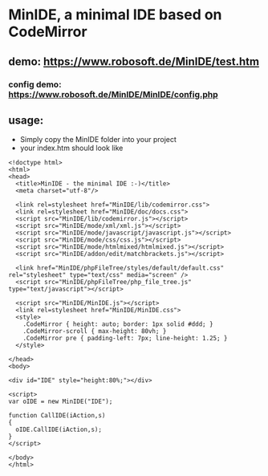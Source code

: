 # MinIDE, a minimal IDE based on CodeMirror

## demo: https://www.robosoft.de/MinIDE/test.htm
### config demo: https://www.robosoft.de/MinIDE/MinIDE/config.php

## usage:

- Simply copy the MinIDE folder into your project
- your index.htm should look like

```
<!doctype html>
<html>
<head>
  <title>MinIDE - the minimal IDE :-)</title>
  <meta charset="utf-8"/>

  <link rel=stylesheet href="MinIDE/lib/codemirror.css">
  <link rel=stylesheet href="MinIDE/doc/docs.css">
  <script src="MinIDE/lib/codemirror.js"></script>
  <script src="MinIDE/mode/xml/xml.js"></script>
  <script src="MinIDE/mode/javascript/javascript.js"></script>
  <script src="MinIDE/mode/css/css.js"></script>
  <script src="MinIDE/mode/htmlmixed/htmlmixed.js"></script>
  <script src="MinIDE/addon/edit/matchbrackets.js"></script>

  <link href="MinIDE/phpFileTree/styles/default/default.css" rel="stylesheet" type="text/css" media="screen" />
  <script src="MinIDE/phpFileTree/php_file_tree.js" type="text/javascript"></script>

  <script src="MinIDE/MinIDE.js"></script>
  <link rel=stylesheet href="MinIDE/MinIDE.css">
  <style>
    .CodeMirror { height: auto; border: 1px solid #ddd; }
    .CodeMirror-scroll { max-height: 80vh; }
    .CodeMirror pre { padding-left: 7px; line-height: 1.25; }
  </style>

</head>
<body>

<div id="IDE" style="height:80%;"></div>
    
<script>
var oIDE = new MinIDE("IDE");

function CallIDE(iAction,s)
{
  oIDE.CallIDE(iAction,s);
}
</script>

</body>
</html>
```

